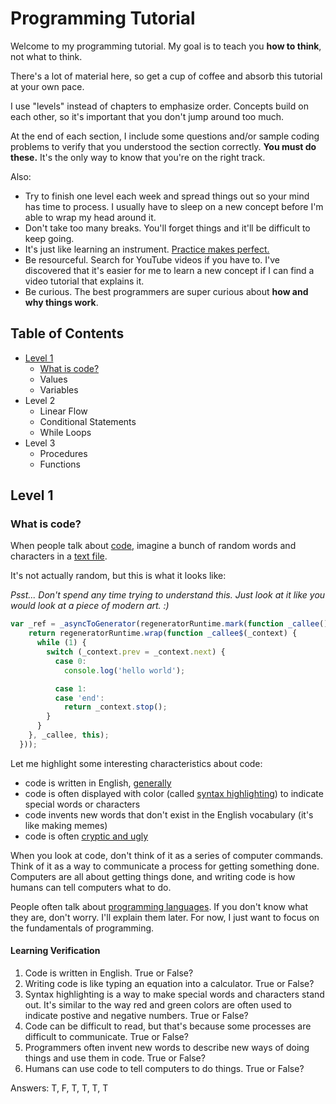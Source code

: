 # Programming Tutorial
Welcome to my programming tutorial. My goal is to teach you **how to think**, not what to think.

There's a lot of material here, so get a cup of coffee and absorb this tutorial at your own pace.

I use "levels" instead of chapters to emphasize order. Concepts build on each other, so it's important that you don't jump around too much.

At the end of each section, I include some questions and/or sample coding problems to verify that you understood the section correctly. **You must do these.** It's the only way to know that you're on the right track.

Also:
* Try to finish one level each week and spread things out so your mind has time to process. I usually have to sleep on a new concept before I'm able to wrap my head around it.
* Don't take too many breaks. You'll forget things and it'll be difficult to keep going.
* It's just like learning an instrument. [Practice makes perfect.](http://lifehacker.com/5939374/a-better-way-to-practice)
* Be resourceful. Search for YouTube videos if you have to. I've discovered that it's easier for me to learn a new concept if I can find a video tutorial that explains it.
* Be curious. The best programmers are super curious about **how and why things work**.


## Table of Contents
* [Level 1](#level-1)
  * [What is code?](#what-is-code)
  * Values
  * Variables
* Level 2
  * Linear Flow
  * Conditional Statements
  * While Loops
* Level 3
  * Procedures
  * Functions


## Level 1

### What is code?
When people talk about [code](https://en.wikipedia.org/wiki/Source_code), imagine a bunch of random words and characters in a [text file](https://en.wikipedia.org/wiki/Text_file).

It's not actually random, but this is what it looks like:

*Psst... Don't spend any time trying to understand this. Just look at it like you would look at a piece of modern art. :)*
```js
var _ref = _asyncToGenerator(regeneratorRuntime.mark(function _callee() {
    return regeneratorRuntime.wrap(function _callee$(_context) {
      while (1) {
        switch (_context.prev = _context.next) {
          case 0:
            console.log('hello world');

          case 1:
          case 'end':
            return _context.stop();
        }
      }
    }, _callee, this);
  }));
```

Let me highlight some interesting characteristics about code:

* code is written in English, [generally](http://softwareengineering.stackexchange.com/questions/1483/do-people-in-non-english-speaking-countries-code-in-english)
* code is often displayed with color (called [syntax highlighting](https://en.wikipedia.org/wiki/Syntax_highlighting)) to indicate special words or characters
* code invents new words that don't exist in the English vocabulary (it's like making memes)
* code is often [cryptic and ugly](https://blog.codinghorror.com/code-isnt-beautiful/)

When you look at code, don't think of it as a series of computer commands. Think of it as a way to communicate a process for getting something done. Computers are all about getting things done, and writing code is how humans can tell computers what to do.

People often talk about [programming languages](https://en.wikipedia.org/wiki/Programming_language). If you don't know what they are, don't worry. I'll explain them later. For now, I just want to focus on the fundamentals of programming.


#### Learning Verification
1. Code is written in English. True or False?
2. Writing code is like typing an equation into a calculator. True or False?
3. Syntax highlighting is a way to make special words and characters stand out. It's similar to the way red and green colors are often used to indicate postive and negative numbers. True or False?
4. Code can be difficult to read, but that's because some processes are difficult to communicate. True or False?
5. Programmers often invent new words to describe new ways of doing things and use them in code. True or False?
6. Humans can use code to tell computers to do things. True or False?

Answers: T, F, T, T, T, T
